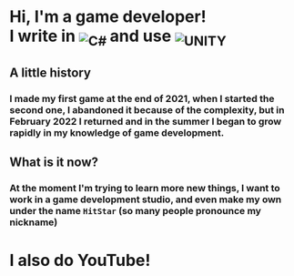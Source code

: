 # Hi, I'm a game developer! <br> I write in <sub> ![C#](https://img.shields.io/badge/c%23-%23239120.svg?style=for-the-badge&logo=c-sharp&logoColor=white) </sub> and use <sub> ![UNITY](https://img.shields.io/badge/Unity-%2320232a.svg?style=for-the-badge&logo=unity&logoColor=white) </sub>

## A little history

### I made my first game at the end of 2021, when I started the second one, I abandoned it because of the complexity, but in February 2022 I returned and in the summer I began to grow rapidly in my knowledge of game development.

## What is it now?

### At the moment I'm trying to learn more new things, I want to work in a game development studio, and even make my own under the name `HitStar` (so many people pronounce my nickname)

# I also do YouTube!

